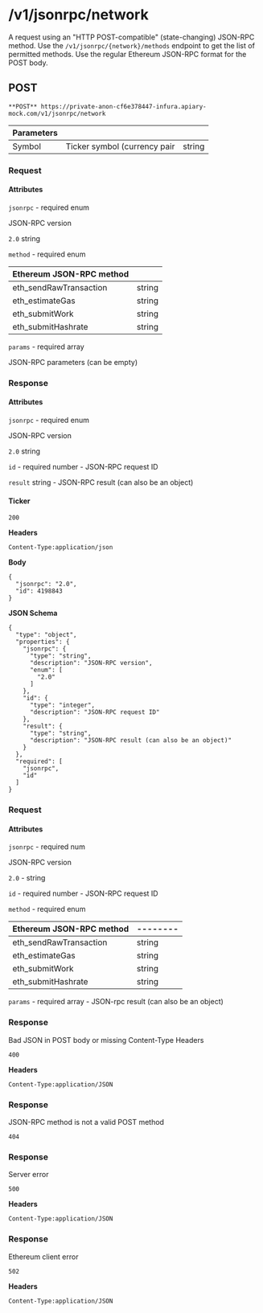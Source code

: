 # /v1/jsonrpc/network

A request using an "HTTP POST-compatible" (state-changing) JSON-RPC method. Use the `/v1/jsonrpc/{network}/methods` endpoint to get the list of permitted methods. Use the regular Ethereum JSON-RPC format for the POST body.

## POST

```
**POST** https://private-anon-cf6e378447-infura.apiary-mock.com/v1/jsonrpc/network
```

| **Parameters** |                              |        |
|----------------|------------------------------|--------|
| Symbol         | Ticker symbol (currency pair | string |

### Request

#### Attributes

`jsonrpc` - required enum

JSON-RPC version

`2.0` string

`method` - required enum

| **Ethereum JSON-RPC method** |        |
|------------------------------|--------|
| eth_sendRawTransaction       | string |
| eth_estimateGas              | string |
| eth_submitWork               | string |
| eth_submitHashrate           | string |

`params` - required array

JSON-RPC parameters (can be empty)

### Response

#### Attributes

`jsonrpc` - required enum

JSON-RPC version

`2.0` string

`id` - required number - JSON-RPC request ID

`result` string - JSON-RPC result (can also be an object)

#### Ticker

`200`

**Headers**

`Content-Type:application/json`

**Body**

```
{
  "jsonrpc": "2.0",
  "id": 4198843
}
```

**JSON Schema**

```
{
  "type": "object",
  "properties": {
    "jsonrpc": {
      "type": "string",
      "description": "JSON-RPC version",
      "enum": [
        "2.0"
      ]
    },
    "id": {
      "type": "integer",
      "description": "JSON-RPC request ID"
    },
    "result": {
      "type": "string",
      "description": "JSON-RPC result (can also be an object)"
    }
  },
  "required": [
    "jsonrpc",
    "id"
  ]
}
```

### Request

#### Attributes

`jsonrpc` - required num

JSON-RPC version

`2.0` - string

`id` - required number - JSON-RPC request ID

`method` - required enum

| **Ethereum JSON-RPC method** |--------|
|------------------------------|--------|
| eth_sendRawTransaction       | string |
| eth_estimateGas              | string |
| eth_submitWork               | string |
| eth_submitHashrate           | string |

`params` - required array - JSON-rpc result (can also be an object)

### Response

Bad JSON in POST body or missing Content-Type Headers

`400`

**Headers**

`Content-Type:application/JSON`

### Response

JSON-RPC method is not a valid POST method

`404`

### Response

Server error

`500`

**Headers**

`Content-Type:application/JSON`

### Response

Ethereum client error

`502`

**Headers**

`Content-Type:application/JSON`
